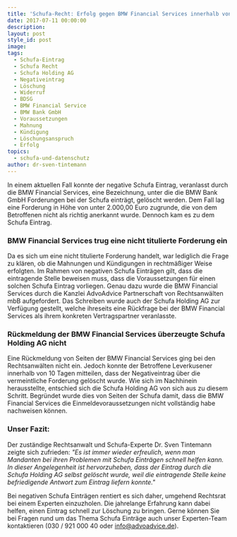 ```yaml
---
title: 'Schufa-Recht: Erfolg gegen BMW Financial Services innerhalb von 10 Tagen'
date: 2017-07-11 00:00:00
description:
layout: post
style_id: post
image:
tags:
  - Schufa-Eintrag
  - Schufa Recht
  - Schufa Holding AG
  - Negativeintrag
  - Löschung
  - Widerruf
  - BDSG
  - BMW Financial Service
  - BMW Bank GmbH
  - Voraussetzungen
  - Mahnung
  - Kündigung
  - Löschungsanspruch
  - Erfolg
topics:
  - schufa-und-datenschutz
author: dr-sven-tintemann
---
```



In einem aktuellen Fall konnte der negative Schufa Eintrag, veranlasst durch die BMW Financial Services, eine Bezeichnung, unter die die BMW Bank GmbH Forderungen bei der Schufa eintr&auml;gt, gel&ouml;scht werden. Dem Fall lag eine Forderung in H&ouml;he von unter 2.000,00 Euro zugrunde, die von dem Betroffenen nicht als richtig anerkannt wurde. Dennoch kam es zu dem Schufa Eintrag.

### BMW Financial Services trug eine nicht titulierte Forderung ein

Da es sich um eine nicht titulierte Forderung handelt, war lediglich die Frage zu kl&auml;ren, ob die Mahnungen und K&uuml;ndigungen in rechtm&auml;&szlig;iger Weise erfolgten. Im Rahmen von negativen Schufa Eintr&auml;gen gilt, dass die eintragende Stelle beweisen muss, dass die Voraussetzungen f&uuml;r einen solchen Schufa Eintrag vorliegen. Genau dazu wurde die BMW Financial Services durch die Kanzlei AdvoAdvice Partnerschaft von Rechtsanw&auml;lten mbB aufgefordert. Das Schreiben wurde auch der Schufa Holding AG zur Verf&uuml;gung gestellt, welche ihreseits eine R&uuml;ckfrage bei der BMW Financial Services als ihrem konkreten Vertragspartner veranlasste.

### R&uuml;ckmeldung der BMW Financial Services &uuml;berzeugte Schufa Holding AG nicht

Eine R&uuml;ckmeldung von Seiten der BMW Financial Services ging bei den Rechtsanw&auml;lten nicht ein. Jedoch konnte der Betroffene Leverkusener innerhalb von 10 Tagen mitteilen, dass der Negativeintrag &uuml;ber die vermeintliche Forderung gel&ouml;scht wurde. Wie sich im Nachhinein herausstellte, entschied sich die Schufa Holding AG von sich aus zu diesem Schritt. Begr&uuml;ndet wurde dies von Seiten der Schufa damit, dass die BMW Financial Services die Einmeldevoraussetzungen nicht vollst&auml;ndig habe nachweisen k&ouml;nnen.

### Unser Fazit:

Der zust&auml;ndige Rechtsanwalt und Schufa-Experte Dr. Sven Tintemann zeigte sich zufrieden: *"Es ist immer wieder erfreulich, wenn man Mandanten bei ihren Problemen mit Schufa Eintr&auml;gen schnell helfen kann. In dieser Angelegenheit ist hervorzuheben, dass der Eintrag durch die Schufa Holding AG selbst gel&ouml;scht wurde, weil die eintragende Stelle keine befriedigende Antwort zum Eintrag liefern konnte."*

Bei negativen Schufa Eintr&auml;gen rentiert es sich daher, umgehend Rechtsrat bei einem Experten einzuzholen. Die jahrelange Erfahrung kann dabei helfen, einen Eintrag schnell zur L&ouml;schung zu bringen. Gerne k&ouml;nnen Sie bei Fragen rund um das Thema Schufa Eintr&auml;ge auch unser Experten-Team kontaktieren (030 / 921 000 40 oder info@advoadvice.de).